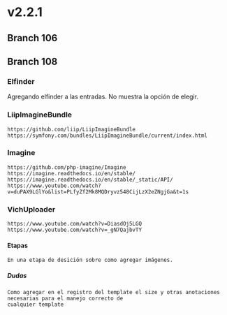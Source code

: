 # v2.2.1

## Branch 106

## Branch 108

### Elfinder

Agregando elfinder a las entradas.
    No muestra la opción de elegir.

### LiipImagineBundle

    https://github.com/liip/LiipImagineBundle
    https://symfony.com/bundles/LiipImagineBundle/current/index.html

### Imagine

    https://github.com/php-imagine/Imagine
    https://imagine.readthedocs.io/en/stable/
    https://imagine.readthedocs.io/en/stable/_static/API/
    https://www.youtube.com/watch?v=duPAX9LGlYo&list=PLfyZf2Mk8MQDryvz548CijLzX2eZNgjGa&t=1s

### VichUploader

    https://www.youtube.com/watch?v=DiasdOj5LGQ
    https://www.youtube.com/watch?v=_gN7QajbvTY

#### Etapas

    En una etapa de desición sobre como agregar imágenes.

##### Dudas

    Como agregar en el registro del template el size y otras anotaciones necesarias para el manejo correcto de 
    cualquier template
    
  